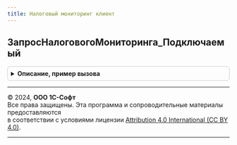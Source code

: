 ```yaml
---
title: Налоговый мониторинг клиент
---
```



## ЗапросНалоговогоМониторинга_Подключаемый
<details style="margin: 1em 0; padding: 0.5em; border: 1px solid #ccc; border-radius: 6px;">

<summary style="font-weight: bold; cursor: pointer;">Описание, пример вызова</summary>

```bsl
// См. НалоговыйМониторинг.ПриОпределенииВидовПодключаемыхКоманд
Процедура ЗапросНалоговогоМониторинга_Подключаемый(ПараметрКоманды, ПараметрыВыполненияКоманды) Экспорт
```

Пример вызова
```bsl
НалоговыйМониторингКлиент.ЗапросНалоговогоМониторинга_Подключаемый(ПараметрКоманды, ПараметрыВыполненияКоманды) 
```
</details>

---

© 2024, **ООО 1С-Софт**  
Все права защищены. Эта программа и сопроводительные материалы предоставляются  
в соответствии с условиями лицензии [Attribution 4.0 International (CC BY 4.0)](https://creativecommons.org/licenses/by/4.0/legalcode).

---
